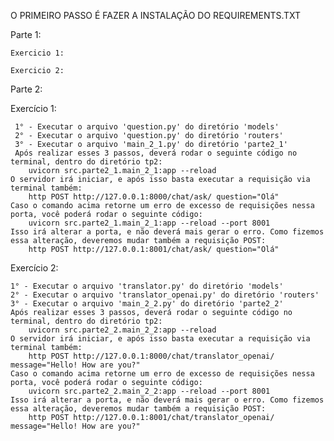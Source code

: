O PRIMEIRO PASSO É FAZER A INSTALAÇÃO DO REQUIREMENTS.TXT <br/>

Parte 1:

    Exercicio 1:

    Exercicio 2:








Parte 2:

Exercício 1:

     1° - Executar o arquivo 'question.py' do diretório 'models'
     2° - Executar o arquivo 'question.py' do diretório 'routers'
     3° - Executar o arquivo 'main_2_1.py' do diretório 'parte2_1'
     Após realizar esses 3 passos, deverá rodar o seguinte código no terminal, dentro do diretório tp2: 
        uvicorn src.parte2_1.main_2_1:app --reload 
    O servidor irá iniciar, e após isso basta executar a requisição via terminal também: 
        http POST http://127.0.0.1:8000/chat/ask/ question="Olá" 
    Caso o comando acima retorne um erro de excesso de requisições nessa porta, você poderá rodar o seguinte código: 
        uvicorn src.parte2_1.main_2_1:app --reload --port 8001 
    Isso irá alterar a porta, e não deverá mais gerar o erro. Como fizemos essa alteração, deveremos mudar também a requisição POST: 
        http POST http://127.0.0.1:8001/chat/ask/ question="Olá" 

Exercício 2:

    1° - Executar o arquivo 'translator.py' do diretório 'models' 
    2° - Executar o arquivo 'translator_openai.py' do diretório 'routers' 
    3° - Executar o arquivo 'main_2_2.py' do diretório 'parte2_2' 
    Após realizar esses 3 passos, deverá rodar o seguinte código no terminal, dentro do diretório tp2: 
        uvicorn src.parte2_2.main_2_2:app --reload 
    O servidor irá iniciar, e após isso basta executar a requisição via terminal também: 
        http POST http://127.0.0.1:8000/chat/translator_openai/ message="Hello! How are you?" 
    Caso o comando acima retorne um erro de excesso de requisições nessa porta, você poderá rodar o seguinte código: 
        uvicorn src.parte2_2.main_2_2:app --reload --port 8001 
    Isso irá alterar a porta, e não deverá mais gerar o erro. Como fizemos essa alteração, deveremos mudar também a requisição POST: 
        http POST http://127.0.0.1:8001/chat/translator_openai/ message="Hello! How are you?" 